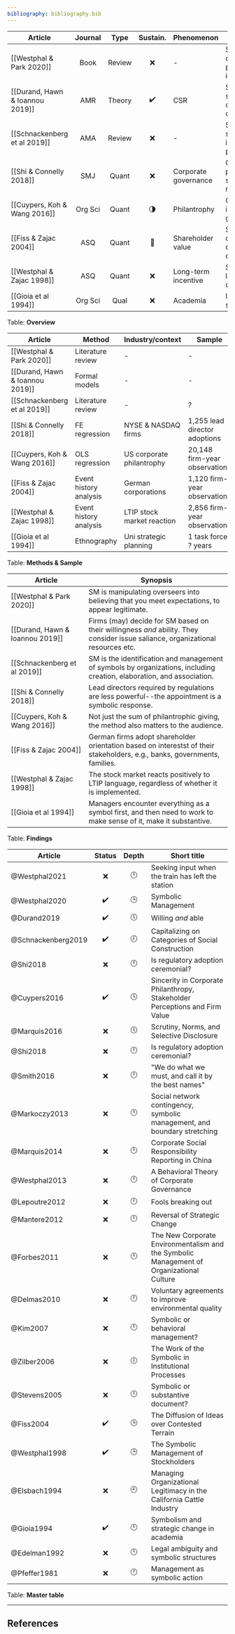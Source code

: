 ```yaml
---
bibliography: bibliography.bib
---
```


Article                             |Journal| Type | Sustain.          | Phenomenon         | Concepts
------------------                  | :-:   | :-:  | :-:               | ----------         | ---------------------------
[[Westphal & Park 2020]]            | Book  |Review|:x:                | -                  | Social distancing, pluralistic ignorance
[[Durand, Hawn & Ioannou 2019]]     | AMR   |Theory| :heavy_check_mark:| CSR                |Symbolic & substantive confority & compliance         
[[Schnackenberg et al 2019]]        | AMA   |Review| :x:               | -                  | Semiotic & symbolic interactionist perspective
[[Shi & Connelly 2018]]             | SMJ   | Quant| :x:               |Corporate governance| Coercive pressure, symbolic response
[[Cuypers, Koh & Wang 2016]]        |Org Sci| Quant|:last_quarter_moon:| Philantrophy       | Generous & innovative giving
[[Fiss & Zajac 2004]]               | ASQ   | Quant| :crescent_moon:   | Shareholder value  | Shallow & deep convergence, decoupling
[[Westphal & Zajac 1998]]           | ASQ   | Quant| :x:               | Long-term incentive| Symbolic language, decoupling
[[Gioia et al 1994]]                |Org Sci| Qual | :x:               | Academia           | Inluence, sensemaking
Table: **Overview**

Article                             | Method                | Industry/context          | Sample
------                              | ----                  | -----                     | ------
[[Westphal & Park 2020]]            | Literature review     | -                         | -
[[Durand, Hawn & Ioannou 2019]]     | Formal models         | -                         | -
[[Schnackenberg et al 2019]]        | Literature review     | -                         | ?
[[Shi & Connelly 2018]]             | FE regression         | NYSE & NASDAQ firms       | 1,255 lead director adoptions
[[Cuypers, Koh & Wang 2016]]        | OLS regression        | US corporate philantrophy | 20,148 firm-year observations
[[Fiss & Zajac 2004]]               | Event history analysis| German corporations       | 1,120 firm-year observations
[[Westphal & Zajac 1998]]           | Event history analysis| LTIP stock market reaction| 2,856 firm-year observations
[[Gioia et al 1994]]                | Ethnography           | Uni strategic planning    | 1 task force, ? years
Table: **Methods & Sample**

Article                         | Synopsis
----                            | ----------------
[[Westphal & Park 2020]]        | SM is manipulating overseers into believing that you meet expectations, to appear legitimate.
[[Durand, Hawn & Ioannou 2019]] | Firms (may) decide for SM based on their willingness *and* ability. They consider issue saliance, organizational resources etc.
[[Schnackenberg et al 2019]]    | SM is the identification and management of symbols by organizations, including creation, elaboration, and association.
[[Shi & Connelly 2018]]         | Lead directors required by regulations are less powerful--the appointment is a symbolic response.
[[Cuypers, Koh & Wang 2016]]    | Not just the sum of philantrophic giving, the method also matters to the audience.
[[Fiss & Zajac 2004]]           | German firms adopt shareholder orientation based on interestst of their stakeholders, e.g., banks, governments, families.
[[Westphal & Zajac 1998]]       | The stock market reacts positively to LTIP language, regardless of whether it is implemented.
[[Gioia et al 1994]]            | Managers encounter everything as a symbol first, and then need to work to make sense of it, make it substantive.
Table: **Findings**

Article                 | Status           |Depth    | Short title
---------               | :-:              |:-:      | ------------------
@Westphal2021           | :x:              |:clock12:| Seeking input when the train has left the station
@Westphal2020           |:heavy_check_mark:|:clock3: | Symbolic Management
@Durand2019             |:heavy_check_mark:|:clock5: | Willing *and* able
@Schnackenberg2019      |:heavy_check_mark:|:clock8: | Capitalizing on Categories of Social Construction
@Shi2018                | :x:              |:clock12:| Is regulatory adoption ceremonial?
@Cuypers2016            |:heavy_check_mark:|:clock4: | Sincerity in Corporate Philanthropy, Stakeholder Perceptions and Firm Value
@Marquis2016            | :x:              |:clock5: | Scrutiny, Norms, and Selective Disclosure
@Shi2018                | :x:              |:clock12:| Is regulatory adoption ceremonial?
@Smith2016              | :x:              |:clock12:| "We do what we must, and call it by the best names"
@Markoczy2013           | :x:              |:clock12:| Social network contingency, symbolic management, and boundary stretching
@Marquis2014            | :x:              |:clock12:| Corporate Social Responsibility Reporting in China
@Westphal2013           | :x:              |:clock12:| A Behavioral Theory of Corporate Governance
@Lepoutre2012           | :x:              |:clock12:| Fools breaking out
@Mantere2012            | :x:              |:clock12:| Reversal of Strategic Change
@Forbes2011             | :x:              |:clock12:| The New Corporate Environmentalism and the Symbolic Management of Organizational Culture
@Delmas2010             | :x:              |:clock12:| Voluntary agreements to improve environmental quality
@Kim2007                | :x:              |:clock12:| Symbolic or behavioral management?
@Zilber2006             | :x:              |:clock6: | The Work of the Symbolic in Institutional Processes
@Stevens2005            | :x:              |:clock12:| Symbolic or substantive document?
@Fiss2004               |:heavy_check_mark:|:clock3: | The Diffusion of Ideas over Contested Terrain
@Westphal1998           |:heavy_check_mark:|:clock3: | The Symbolic Management of Stockholders
@Elsbach1994            | :x:              |:clock9: | Managing Organizational Legitimacy in the California Cattle Industry
@Gioia1994              |:heavy_check_mark:|:clock12:| Symbolism and strategic change in academia
@Edelman1992            | :x:              |:clock12:| Legal ambiguity and symbolic structures
@Pfeffer1981            | :x:              |:clock12:| Management as symbolic action
Table: **Master table**

---

## References
